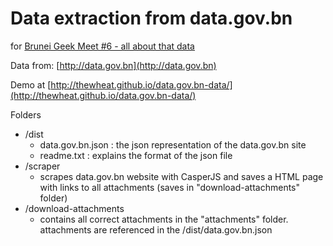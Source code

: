 # Data extraction from data.gov.bn

for [Brunei Geek Meet #6 - all about that data](http://www.meetup.com/BruneiGeekMeet/events/219892386/)

Data from: [http://data.gov.bn](http://data.gov.bn)

Demo at [http://thewheat.github.io/data.gov.bn-data/](http://thewheat.github.io/data.gov.bn-data/)

Folders

- /dist
	- data.gov.bn.json : the json representation of the data.gov.bn site
	- readme.txt : explains the format of the json file
- /scraper
	- scrapes data.gov.bn website with CasperJS and saves a HTML page with links to all attachments (saves in "download-attachments" folder)
- /download-attachments
	- contains all correct attachments in the "attachments" folder. attachments are referenced in the /dist/data.gov.bn.json
